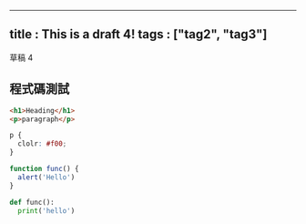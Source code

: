 --------------------------------------------------------------------------------
title : This is a draft 4!
tags  : ["tag2", "tag3"]
--------------------------------------------------------------------------------

草稿 4

## 程式碼測試

```html
<h1>Heading</h1>
<p>paragraph</p>
```

```css
p {
  clolr: #f00;
}
```

```js
function func() {
  alert('Hello')
}
```

```py
def func():
  print('hello')
```
